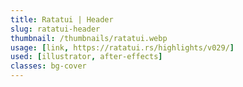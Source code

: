 ```yaml
---
title: Ratatui | Header
slug: ratatui-header
thumbnail: /thumbnails/ratatui.webp
usage: [link, https://ratatui.rs/highlights/v029/]
used: [illustrator, after-effects]
classes: bg-cover
---
```

